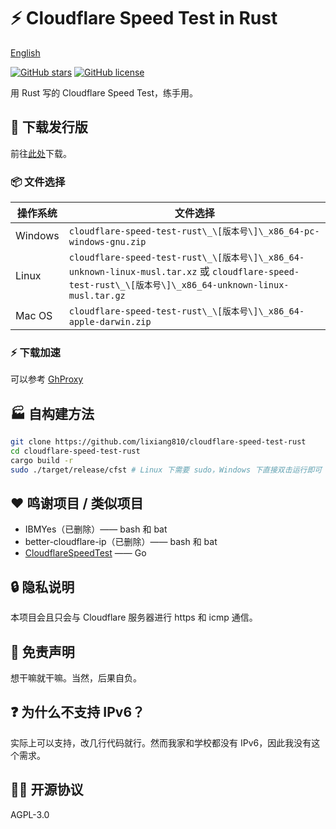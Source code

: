 # ⚡ Cloudflare Speed Test in Rust

[English](README-en_US.md)

[![GitHub stars](https://img.shields.io/github/stars/lixiang810/cloudflare-speed-test-rust?style=for-the-badge)](https://github.com/lixiang810/cloudflare-speed-test-rust/stargazers) [![GitHub license](https://img.shields.io/github/license/lixiang810/cloudflare-speed-test-rust?style=for-the-badge)](https://github.com/lixiang810/cloudflare-speed-test-rust/blob/main/LICENSE)

用 Rust 写的 Cloudflare Speed Test，练手用。

## 🔖 下载发行版

前往[此处](https://github.com/lixiang810/cloudflare-speed-test-rust/releases/)下载。

### 📦 文件选择

| 操作系统 | 文件选择                                                                                                                                                 |
| -------- | -------------------------------------------------------------------------------------------------------------------------------------------------------- |
| Windows  | `cloudflare-speed-test-rust\_\[版本号\]\_x86_64-pc-windows-gnu.zip`                                                                                      |
| Linux    | `cloudflare-speed-test-rust\_\[版本号\]\_x86_64-unknown-linux-musl.tar.xz` 或 `cloudflare-speed-test-rust\_\[版本号\]\_x86_64-unknown-linux-musl.tar.gz` |
| Mac OS   | `cloudflare-speed-test-rust\_\[版本号\]\_x86_64-apple-darwin.zip`                                                                                        |

### ⚡ 下载加速

可以参考 [GhProxy](https://ghproxy.com)

## 🏭 自构建方法

```bash
git clone https://github.com/lixiang810/cloudflare-speed-test-rust
cd cloudflare-speed-test-rust
cargo build -r
sudo ./target/release/cfst # Linux 下需要 sudo，Windows 下直接双击运行即可
```

## ❤️ 鸣谢项目 / 类似项目

- IBMYes（已删除）—— bash 和 bat
- better-cloudflare-ip（已删除）—— bash 和 bat
- [CloudflareSpeedTest](https://github.com/XIU2/CloudflareSpeedTest) —— Go

## 🔒 隐私说明

本项目会且只会与 Cloudflare 服务器进行 https 和 icmp 通信。

## 🤯 免责声明

想干嘛就干嘛。当然，后果自负。

## ❓ 为什么不支持 IPv6？

实际上可以支持，改几行代码就行。然而我家和学校都没有 IPv6，因此我没有这个需求。

## 🧑‍🏭 开源协议

AGPL-3.0
